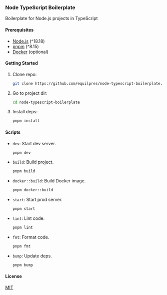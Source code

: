 ### Node TypeScript Boilerplate

Boilerplate for Node.js projects in TypeScript

#### Prerequisites

- [Node.js](https://nodejs.org/) (^18.18)
- [pnpm](https://pnpm.io/) (^8.15)
- [Docker](https://www.docker.com/) (optional)

#### Getting Started

1. Clone repo:

      ```bash
      git clone https://github.com/equilpres/node-typescript-boilerplate.git
      ```

2. Go to project dir:

      ```bash
      cd node-typescript-boilerplate
      ```

3. Install deps:

      ```bash
      pnpm install
      ```

#### Scripts

- `dev`: Start dev server.

     ```bash
     pnpm dev
     ```

- `build`: Build project.

     ```bash
     pnpm build
     ```

- `docker::build`: Build Docker image.

     ```bash
     pnpm docker::build
     ```

- `start`: Start prod server.

     ```bash
     pnpm start
     ```

- `lint`: Lint code.

     ```bash
     pnpm lint
     ```

- `fmt`: Format code.

     ```bash
     pnpm fmt
     ```

- `bump`: Update deps.

     ```bash
     pnpm bump
     ```

#### License

[MIT](LICENSE)
